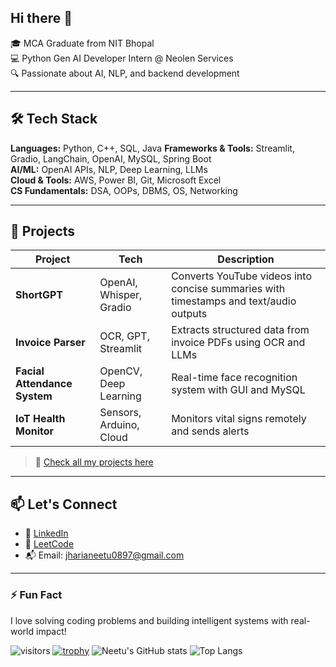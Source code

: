 ## Hi there 👋

🎓 MCA Graduate from NIT Bhopal  
💻 Python Gen AI Developer Intern @ Neolen Services  
🔍 Passionate about AI, NLP, and backend development

---

## 🛠️ Tech Stack

**Languages:** Python, C++, SQL, Java
**Frameworks & Tools:** Streamlit, Gradio, LangChain, OpenAI, MySQL, Spring Boot  
**AI/ML:** OpenAI APIs, NLP, Deep Learning, LLMs  
**Cloud & Tools:** AWS, Power BI, Git, Microsoft Excel  
**CS Fundamentals:** DSA, OOPs, DBMS, OS, Networking

---

## 🚀 Projects

| Project | Tech | Description |
|--------|------|-------------|
| **ShortGPT** | OpenAI, Whisper, Gradio | Converts YouTube videos into concise summaries with timestamps and text/audio outputs |
| **Invoice Parser** | OCR, GPT, Streamlit | Extracts structured data from invoice PDFs using OCR and LLMs |
| **Facial Attendance System** | OpenCV, Deep Learning | Real-time face recognition system with GUI and MySQL |
| **IoT Health Monitor** | Sensors, Arduino, Cloud | Monitors vital signs remotely and sends alerts |

> 🔗 [Check all my projects here](https://github.com/neetujharia?tab=repositories)

---

## 📫 Let's Connect

- 🔗 [LinkedIn](https://linkedin.com/in/yourprofile)
- 🐍 [LeetCode](https://leetcode.com/yourhandle)
- 📬 Email: jharianeetu0897@gmail.com

---

### ⚡ Fun Fact

I love solving coding problems and building intelligent systems with real-world impact!

![visitors](https://visitor-badge.laobi.icu/badge?page_id=jharianeetu.jharianeetu)
[![trophy](https://github-profile-trophy.vercel.app/?username=jharianeetu&theme=onedark)](https://github.com/ryo-ma/github-profile-trophy)
![Neetu's GitHub stats](https://github-readme-stats.vercel.app/api?username=jharianeetu&show_icons=true&theme=radical)
![Top Langs](https://github-readme-stats.vercel.app/api/top-langs/?username=jharianeetu&layout=compact&theme=radical)


